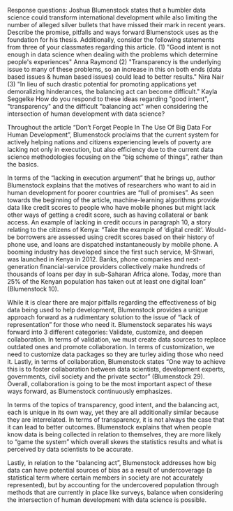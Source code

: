 Response questions:
Joshua Blumenstock states that a humbler data science could transform international development while also limiting the number of alleged silver bullets that have missed their mark in recent years. Describe the promise, pitfalls and ways forward Blumenstock uses as the foundation for his thesis. Additionally, consider the following statements from three of your classmates regarding this article. (1) "Good intent is not enough in data science when dealing with the problems which determine people's experiences" Anna Raymond (2) "Transparency is the underlying issue to many of these problems, so an increase in this on both ends (data based issues & human based issues) could lead to better results." Nira Nair (3) "In lieu of such drastic potential for promoting applications yet demoralizing hinderances, the balancing act can become difficult." Kayla Seggelke How do you respond to these ideas regarding "good intent", "transparency" and the difficult "balancing act" when considering the intersection of human development with data science? 

Throughout the article “Don’t Forget People In The Use Of Big Data For Human Development”, Blumenstock proclaims that the current system for actively helping nations and citizens experiencing levels of poverty are lacking not only in execution, but also efficiency due to the current data science methodologies focusing on the “big scheme of things”, rather than the basics.

In terms of the “lacking in execution argument” that he brings up, author Blumenstock explains that the motives of researchers who want to aid in human development for poorer countries are “full of promises”. As seen towards the beginning of the article, machine-learning algorithms provide data like credit scores to people who have mobile phones but might lack other ways of getting a credit score, such as having collateral or bank access. An example of lacking in credit occurs in paragraph 10, a story relating to the citizens of Kenya: “Take the example of ‘digital credit’. Would-be borrowers are assessed using credit scores based on their history of phone use, and loans are dispatched instantaneously by mobile phone. A booming industry has developed since the first such service, M-Shwari, was launched in Kenya in 2012. Banks, phone companies and next-generation financial-service providers collectively make hundreds of thousands of loans per day in sub-Saharan Africa alone. Today, more than 25% of the Kenyan population has taken out at least one digital loan” (Blumenstock 10).

While it is clear there are major pitfalls regarding the effectiveness of big data being used to help development, Blumenstock provides a unique approach forward as a rudimentary solution to the issue of “lack of representation” for those who need it. Blumenstock separates his ways forward into 3 different categories: Validate, customize, and deepen collaboration. In terms of validation, we must create data sources to replace outdated ones and promote collaboration. In terms of customization, we need to customize data packages so they are turley aiding those who need it. Lastly, in terms of collaboration, Blumenstock states “One way to achieve this is to foster collaboration between data scientists, development experts, governments, civil society and the private sector” (Blumenstock 29). Overall, collaboration is going to be the most important aspect of these ways forward, as Blumenstock continuously emphasizes. 

In terms of the topics of transparency, good intent, and the balancing act, each is unique in its own way, yet they are all additionally similar because they are interrelated. In terms of transparency, it is not always the case that it can lead to better outcomes. Blumenstock explains that when people know data is being collected in relation to themselves, they are more likely to “game the system” which overall skews the statistics results and what is perceived by data scientists to be accurate. 

Lastly, in relation to the “balancing act”, Blumenstock addresses how big data can have potential sources of bias as a result of undercoverage (a statistical term where certain members in society are not accurately represented), but by accounting for the undercovered population through methods that are currently in place like surveys, balance when considering the intersection of human development with data science is possible. 

